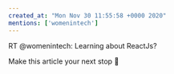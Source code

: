 ```yaml
---
created_at: "Mon Nov 30 11:55:58 +0000 2020"
mentions: ['womenintech']
---
```


RT @womenintech: Learning about ReactJs?

Make this article your next stop 👀